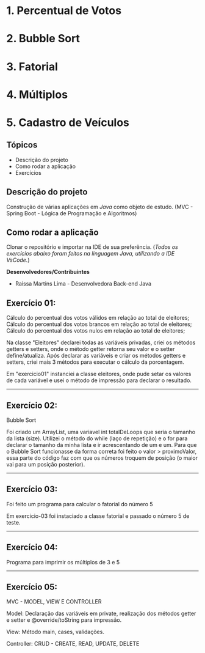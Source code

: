 # 1. Percentual de Votos 

# 2. Bubble Sort 
# 3. Fatorial
# 4. Múltiplos
# 5. Cadastro de Veículos

## Tópicos

- Descrição do projeto
- Como rodar a aplicação
- Exercícios

## Descrição do projeto

Construção de várias aplicações em *Java* como objeto de estudo. (MVC - Spring Boot - Lógica de Programação e Algoritmos)

## Como rodar a aplicação

Clonar o repositório e importar na IDE de sua preferência. 
(*Todos os exercícios abaixo foram feitos na linguagem Java, utilizando a IDE VsCode.*)

**Desenvolvedores/Contribuintes**

- Raissa Martins Lima - Desenvolvedora Back-end Java

## Exercício 01: 

Cálculo do percentual dos votos válidos em relação ao total de eleitores;
Cálculo do percentual dos votos brancos em relação ao total de eleitores;
Cálculo do percentual dos votos nulos em relação ao total de eleitores;

Na classe "Eleitores" declarei todas as variáveis privadas, criei os métodos getters e setters, onde o método getter retorna seu valor e o setter define/atualiza.
Após declarar as variáveis e criar os métodos getters e setters, criei mais 3 métodos para executar o cálculo da porcentagem.

Em "exercicio01" instanciei a classe eleitores, onde pude setar os valores de cada variável e usei o método de impressão para declarar o resultado. 

---------------------------------------------

## Exercício 02: 

Bubble Sort

Foi criado um ArrayList, uma variavel int totalDeLoops que seria o tamanho da lista (size). Utilizei o método do while (laço de repetição) e o for para declarar o tamanho da minha lista e ir acrescentando de um e um. Para que o Bubble Sort funcionasse da forma correta foi feito o valor > proximoValor, essa parte do código faz com que os números troquem de posição (o maior vai para um posição posterior). 

--------------------------------------------

## Exercício 03:

Foi feito um programa para calcular o fatorial do número 5

Em exercicio-03 foi instaciado a classe fatorial e passado o número 5 de teste. 

-----------------------------------------

## Exercício 04:

Programa para imprimir os múltiplos de 3 e 5

----------------------------------------

## Exercício 05:

MVC - MODEL, VIEW E CONTROLLER

Model: Declaração das variáveis em private, realização dos métodos getter e setter e @override/toString para impressão.

View: Método main, cases, validações. 

Controller: CRUD - CREATE, READ, UPDATE, DELETE

